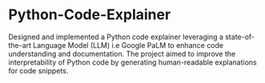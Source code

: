 # Python-Code-Explainer
Designed and implemented a Python code explainer leveraging a state-of-the-art Language Model (LLM) i.e Google PaLM to enhance code understanding and documentation. The project aimed to improve the interpretability of Python code by generating human-readable explanations for code snippets. 
